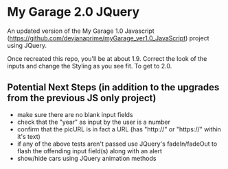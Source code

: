My Garage 2.0 JQuery
====================

An updated version of the My Garage 1.0 Javascript (https://github.com/devjanaprime/myGarage_ver1.0_JavaScript) project using JQuery.

Once recreated this repo, you'll be at about 1.9. Correct the look of the inputs and change the Styling as you see fit. To get to 2.0.

Potential Next Steps (in addition to the upgrades from the previous JS only project)
----------------------------------------
* make sure there are no blank input fields
* check that the "year" as input by the user is a number
* confirm that the picURL is in fact a URL (has "http://" or "https://" within it's text)
* if any of the above tests aren't passed use JQuery's fadeIn/fadeOut to flash the offending input field(s) along with an alert
* show/hide cars using JQuery animation methods
